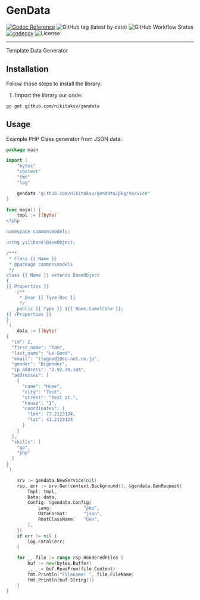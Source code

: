 # GenData

[![Godoc Reference](https://godoc.org/github.com/nikitaksv/gendata?status.svg)](http://godoc.org/github.com/nikitaksv/gendata)
![GitHub tag (latest by date)](https://img.shields.io/github/v/tag/nikitaksv/gendata)
![GitHub Workflow Status](https://img.shields.io/github/workflow/status/nikitaksv/gendata/release)
[![codecov](https://codecov.io/gh/nikitaksv/gendata/branch/main/graph/badge.svg?token=TDDP71X62E)](https://codecov.io/gh/nikitaksv/gendata)
![License](https://img.shields.io/github/license/nikitaksv/gendata)

---

Template Data Generator

## Installation

Follow those steps to install the library:

1. Import the library our code:

```shell
go get github.com/nikitaksv/gendata
```

## Usage

Example PHP Class generator from JSON data:
```go
package main

import (
	"bytes"
	"context"
	"fmt"
	"log"

	gendata "github.com/nikitaksv/gendata/pkg/service"
)

func main() {
	tmpl := []byte(`
<?php

namespace common\models;

using yii\base\BaseObject;

/***
 * Class {{ Name }}
 * @package common\models
 */
class {{ Name }} extends BaseObject
{ 
{{ Properties }}
	/**
	 * @var {{ Type.Doc }}
	 */
	public {{ Type }} ${{ Name.CamelCase }};
{{ /Properties }}
}
`)
	data := []byte(`
{
  "id": 2,
  "first_name": "Tam",
  "last_name": "Le-Good",
  "email": "tlegood1@so-net.ne.jp",
  "gender": "Bigender",
  "ip_address": "2.92.36.184",
  "addresses": [
    {
      "name": "Home",
      "city": "Test",
      "street": "Test st.",
      "house": "1",
      "coordinates": {
        "lon": 77.2123124,
        "lat": 43.2123124
      }
    }
  ],
  "skills": [
    "go",
    "php"
  ]
}
`)

	srv := gendata.NewService(nil)
	rsp, err := srv.Gen(context.Background(), &gendata.GenRequest{
		Tmpl: tmpl,
		Data: data,
		Config: &gendata.Config{
			Lang:            "php",
			DataFormat:      "json",
			RootClassName:   "Gen",
		},
	})
	if err != nil {
		log.Fatal(err)
	}

	for _, file := range rsp.RenderedFiles {
		buf := new(bytes.Buffer)
		_, _ = buf.ReadFrom(file.Content)
		fmt.Println("Filename: ", file.FileName)
		fmt.Println(buf.String())
	}
}
```



